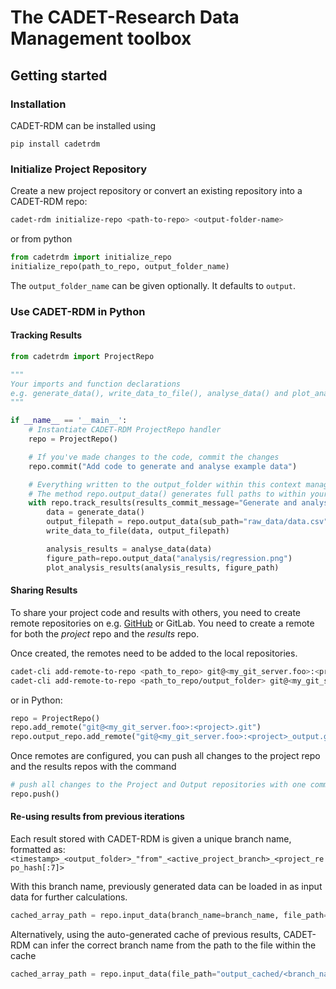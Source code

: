 # The CADET-Research Data Management toolbox

## Getting started
### Installation
CADET-RDM can be installed using

```pip install cadetrdm```

### Initialize Project Repository
Create a new project repository or convert an existing repository into a CADET-RDM repo:

```bash
cadet-rdm initialize-repo <path-to-repo> <output-folder-name>
```
or from python

```python
from cadetrdm import initialize_repo
initialize_repo(path_to_repo, output_folder_name)
```

The `output_folder_name` can be given optionally. It defaults to `output`.

### Use CADET-RDM in Python
#### Tracking Results

```python
from cadetrdm import ProjectRepo

"""
Your imports and function declarations
e.g. generate_data(), write_data_to_file(), analyse_data() and plot_analysis_results()
"""

if __name__ == '__main__':
    # Instantiate CADET-RDM ProjectRepo handler
    repo = ProjectRepo()

    # If you've made changes to the code, commit the changes
    repo.commit("Add code to generate and analyse example data")

    # Everything written to the output_folder within this context manager gets tracked
    # The method repo.output_data() generates full paths to within your output_folder
    with repo.track_results(results_commit_message="Generate and analyse example data"):
        data = generate_data()
        output_filepath = repo.output_data(sub_path="raw_data/data.csv")
        write_data_to_file(data, output_filepath)

        analysis_results = analyse_data(data)
        figure_path=repo.output_data("analysis/regression.png")
        plot_analysis_results(analysis_results, figure_path)

```

#### Sharing Results

To share your project code and results with others, you need to create remote repositories on e.g. 
[GitHub](https://github.com/) or GitLab. You need to create a remote for both the _project_ repo and the
_results_ repo.

Once created, the remotes need to be added to the local repositories.

```bash
cadet-cli add-remote-to-repo <path_to_repo> git@<my_git_server.foo>:<project>.git
cadet-cli add-remote-to-repo <path_to_repo/output_folder> git@<my_git_server.foo>:<project>_output.git
```
or in Python:

```python
repo = ProjectRepo()
repo.add_remote("git@<my_git_server.foo>:<project>.git")
repo.output_repo.add_remote("git@<my_git_server.foo>:<project>_output.git")
```

Once remotes are configured, you can push all changes to the project repo and the results repos with the 
command

```python
# push all changes to the Project and Output repositories with one command:
repo.push()
```


#### Re-using results from previous iterations

Each result stored with CADET-RDM is given a unique branch name, formatted as:
`<timestamp>_<output_folder>_"from"_<active_project_branch>_<project_repo_hash[:7]>`

With this branch name, previously generated data can be loaded in as input data for 
further calculations.

```python
cached_array_path = repo.input_data(branch_name=branch_name, file_path="raw_data/data.csv")
```

Alternatively, using the auto-generated cache of previous results, CADET-RDM can infer
the correct branch name from the path to the file within the cache

```python
cached_array_path = repo.input_data(file_path="output_cached/<branch_name>/raw_data/data.csv")
```


